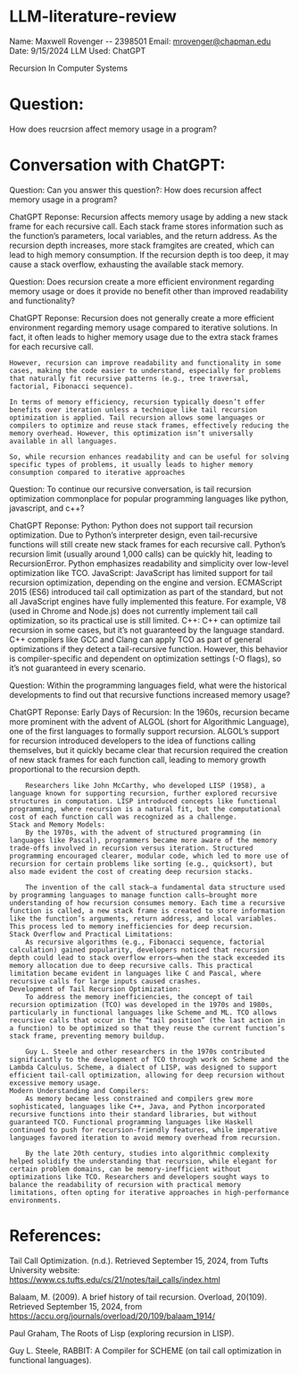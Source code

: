 # LLM-literature-review

Name: Maxwell Rovenger -- 2398501
Email: mrovenger@chapman.edu
Date: 9/15/2024
LLM Used: ChatGPT

Recursion In Computer Systems

# Question: 
How does reucrsion affect memory usage in a program?

# Conversation with ChatGPT:

Question:
    Can you answer this question?: How does recursion affect memory usage in a program?

ChatGPT Reponse:
    Recursion affects memory usage by adding a new stack frame for each recursive call. Each stack frame stores information such as the function’s parameters, local variables, and the return address. As the recursion depth increases, more stack framgites are created, which can lead to high memory consumption. If the recursion depth is too deep, it may cause a stack overflow, exhausting the available stack memory.

Question:
    Does recursion create a more efficient environment regarding memory usage or does it provide no benefit other than improved readability and functionality?

ChatGPT Reponse:
    Recursion does not generally create a more efficient environment regarding memory usage compared to iterative solutions. In fact, it often leads to higher memory usage due to the extra stack frames for each recursive call.

    However, recursion can improve readability and functionality in some cases, making the code easier to understand, especially for problems that naturally fit recursive patterns (e.g., tree traversal, factorial, Fibonacci sequence). 

    In terms of memory efficiency, recursion typically doesn’t offer benefits over iteration unless a technique like tail recursion optimization is applied. Tail recursion allows some languages or compilers to optimize and reuse stack frames, effectively reducing the memory overhead. However, this optimization isn’t universally available in all languages.

    So, while recursion enhances readability and can be useful for solving specific types of problems, it usually leads to higher memory consumption compared to iterative approaches

Question:
    To continue our recursive conversation, is tail recursion optimization commonplace for popular programming languages like python, javascript, and c++? 

ChatGPT Reponse:
    Python:
        Python does not support tail recursion optimization. Due to Python’s interpreter design, even tail-recursive functions will still create new stack frames for each recursive call. Python’s recursion limit (usually around 1,000 calls) can be quickly hit, leading to RecursionError. Python emphasizes readability and simplicity over low-level optimization like TCO.
    JavaScript:
        JavaScript has limited support for tail recursion optimization, depending on the engine and version. ECMAScript 2015 (ES6) introduced tail call optimization as part of the standard, but not all JavaScript engines have fully implemented this feature. For example, V8 (used in Chrome and Node.js) does not currently implement tail call optimization, so its practical use is still limited.
    C++:
        C++ can optimize tail recursion in some cases, but it’s not guaranteed by the language standard. C++ compilers like GCC and Clang can apply TCO as part of general optimizations if they detect a tail-recursive function. However, this behavior is compiler-specific and dependent on optimization settings (-O flags), so it’s not guaranteed in every scenario.

Question:
Within the programming languages field, what were the historical developments to find out that recursive functions increased memory usage?

ChatGPT Reponse:
    Early Days of Recursion:
        In the 1960s, recursion became more prominent with the advent of ALGOL (short for Algorithmic Language), one of the first languages to formally support recursion. ALGOL’s support for recursion introduced developers to the idea of functions calling themselves, but it quickly became clear that recursion required the creation of new stack frames for each function call, leading to memory growth proportional to the recursion depth.
        
        Researchers like John McCarthy, who developed LISP (1958), a language known for supporting recursion, further explored recursive structures in computation. LISP introduced concepts like functional programming, where recursion is a natural fit, but the computational cost of each function call was recognized as a challenge.
    Stack and Memory Models:
        By the 1970s, with the advent of structured programming (in languages like Pascal), programmers became more aware of the memory trade-offs involved in recursion versus iteration. Structured programming encouraged clearer, modular code, which led to more use of recursion for certain problems like sorting (e.g., quicksort), but also made evident the cost of creating deep recursion stacks.

        The invention of the call stack—a fundamental data structure used by programming languages to manage function calls—brought more understanding of how recursion consumes memory. Each time a recursive function is called, a new stack frame is created to store information like the function’s arguments, return address, and local variables. This process led to memory inefficiencies for deep recursion.
    Stack Overflow and Practical Limitations:
        As recursive algorithms (e.g., Fibonacci sequence, factorial calculation) gained popularity, developers noticed that recursion depth could lead to stack overflow errors—when the stack exceeded its memory allocation due to deep recursive calls. This practical limitation became evident in languages like C and Pascal, where recursive calls for large inputs caused crashes.
    Development of Tail Recursion Optimization:
        To address the memory inefficiencies, the concept of tail recursion optimization (TCO) was developed in the 1970s and 1980s, particularly in functional languages like Scheme and ML. TCO allows recursive calls that occur in the “tail position” (the last action in a function) to be optimized so that they reuse the current function’s stack frame, preventing memory buildup.
    
        Guy L. Steele and other researchers in the 1970s contributed significantly to the development of TCO through work on Scheme and the Lambda Calculus. Scheme, a dialect of LISP, was designed to support efficient tail-call optimization, allowing for deep recursion without excessive memory usage.
    Modern Understanding and Compilers:
        As memory became less constrained and compilers grew more sophisticated, languages like C++, Java, and Python incorporated recursive functions into their standard libraries, but without guaranteed TCO. Functional programming languages like Haskell continued to push for recursion-friendly features, while imperative languages favored iteration to avoid memory overhead from recursion.
    
        By the late 20th century, studies into algorithmic complexity helped solidify the understanding that recursion, while elegant for certain problem domains, can be memory-inefficient without optimizations like TCO. Researchers and developers sought ways to balance the readability of recursion with practical memory limitations, often opting for iterative approaches in high-performance environments.

# References:
Tail Call Optimization. (n.d.). Retrieved September 15, 2024, from Tufts University website: https://www.cs.tufts.edu/cs/21/notes/tail_calls/index.html

Balaam, M. (2009). A brief history of tail recursion. Overload, 20(109). Retrieved September 15, 2024, from https://accu.org/journals/overload/20/109/balaam_1914/

Paul Graham, The Roots of Lisp (exploring recursion in LISP).

Guy L. Steele, RABBIT: A Compiler for SCHEME (on tail call optimization in functional languages).